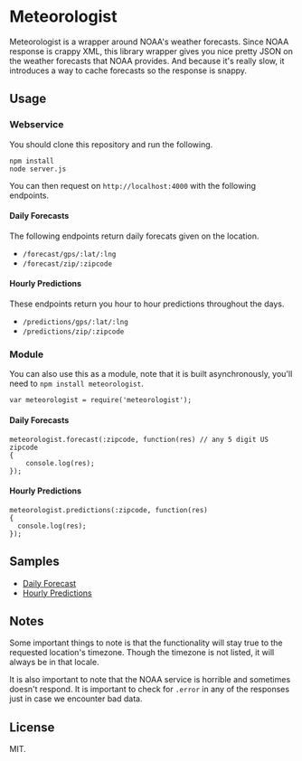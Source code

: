 # Meteorologist

Meteorologist is a wrapper around NOAA's weather forecasts. Since NOAA response is crappy XML, this library wrapper gives you nice pretty JSON on the weather forecasts that NOAA provides. And because it's really slow, it introduces a way to cache forecasts so the response is snappy.

## Usage

### Webservice

You should clone this repository and run the following.

    npm install
    node server.js

You can then request on `http://localhost:4000` with the following endpoints.

#### Daily Forecasts

The following endpoints return daily forecats given on the location.

* `/forecast/gps/:lat/:lng`
* `/forecast/zip/:zipcode`

#### Hourly Predictions

These endpoints return you hour to hour predictions throughout the days.

* `/predictions/gps/:lat/:lng`
* `/predictions/zip/:zipcode`

### Module

You can also use this as a module, note that it is built asynchronously, you'll need to `npm install meteorologist`.

    var meteorologist = require('meteorologist');

#### Daily Forecasts

    meteorologist.forecast(:zipcode, function(res) // any 5 digit US zipcode
    {
        console.log(res);
    });

#### Hourly Predictions

    meteorologist.predictions(:zipcode, function(res)
    {
      console.log(res);
    });

## Samples

* [Daily Forecast](https://gist.github.com/sjlu/5126166#file-daily_forecast-json)
* [Hourly Predictions](https://gist.github.com/sjlu/5126166#file-hourly_predictions-json)

## Notes

Some important things to note is that the functionality will stay true to the requested location's timezone. Though the timezone is not listed, it will always be in that locale.

It is also important to note that the NOAA service is horrible and sometimes doesn't respond. It is important to check for `.error` in any of the responses just in case we encounter bad data. 

## License

MIT.
